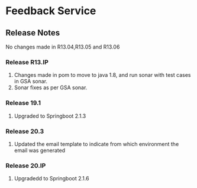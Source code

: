 # Feedback Service

## Release Notes

No changes made in R13.04,R13.05 and R13.06

### Release R13.IP

1. Changes made in pom to move to java 1.8, and run sonar with test cases in GSA sonar.
2. Sonar fixes as per GSA sonar.


### Release 19.1
1. Upgraded to Springboot 2.1.3
  
### Release 20.3
1. Updated the email template to indicate from which environment the email was generated

### Release 20.IP
1. Upgradedd to Springboot 2.1.6

